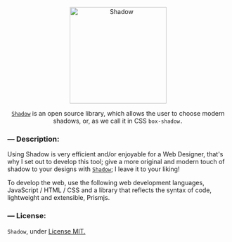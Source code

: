 <p align="center">
	<a href="https://shadow.vercel.app" target="_blank">
		<img src="https://i.ibb.co/nc482Yv/logo-shadow.png" alt="Shadow" width="220px">
	</a>
  <p align="center">
    <a href="https://shadow.vercel.app"><code>Shadow</code></a> is an open source library, which allows the user to choose modern shadows, or, as we call it in CSS <code>box-shadow.</code>
  </p>
</p>
<!-- DESCRIPTION -->
<h3>— Description:</h3>
<p>
  Using Shadow is very efficient and/or enjoyable for a Web Designer, that's why I set out to develop this tool; give a more original and modern touch of shadow to your designs with <a href="https://shadow.vercel.app"><code>Shadow</code></a>; I leave it to your liking!
</p>
<!-- MORE DETAILS -->
<p>
  To develop the web, use the following web development languages, JavaScript / HTML / CSS and a library that reflects the syntax of code, lightweight and extensible, Prismjs.
</p>
<!-- LICENSE -->
<h3>— License:</h3>
<p>
	<code>Shadow</code>, under <a href="https://github.com/abrahamcalsin/shadow/blob/master/LICENSE">License MIT.</a>
</p>
